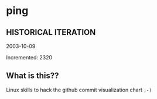 # ping

## HISTORICAL ITERATION
2003-10-09

Incremented: 2320

## What is this?? 
Linux skills to hack the github commit visualization chart `;-)`
